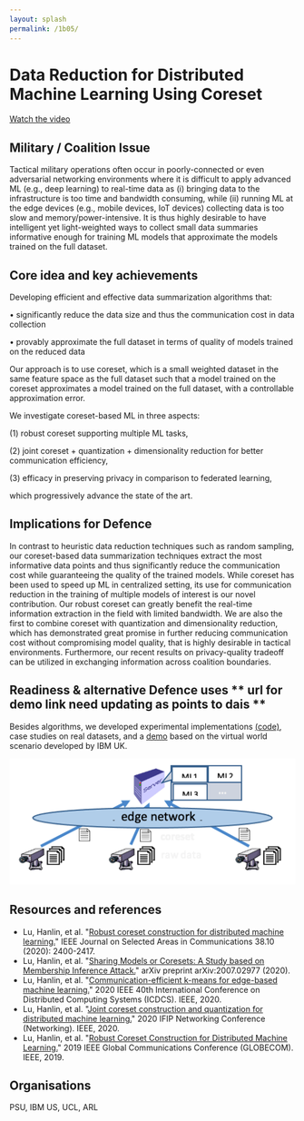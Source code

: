 ```yaml
---
layout: splash
permalink: /1b05/
---
```


# Data Reduction for Distributed Machine Learning Using Coreset

[Watch the video](https://ibm.box.com/v/Showcase-1b05-video)

## Military / Coalition Issue
Tactical military operations often occur in poorly-connected or even adversarial networking environments where it is difficult to apply advanced ML (e.g., deep learning) to real-time data as (i) bringing data to the infrastructure is too time and bandwidth consuming, while (ii) running ML at the edge devices (e.g., mobile devices, IoT devices) collecting data is too slow and memory/power-intensive. It is thus highly desirable to have intelligent yet light-weighted ways to collect small data summaries informative enough for training ML models that approximate the models trained on the full dataset. 

## Core idea and key achievements
Developing efficient and effective data summarization algorithms that:

•	significantly reduce the data size and thus the communication cost in data collection

•	provably approximate the full dataset in terms of quality of models trained on the reduced data

Our approach is to use coreset, which is a small weighted dataset in the same feature space as the full dataset such that a model trained on the coreset approximates a model trained on the full dataset, with a controllable approximation error. 

We investigate coreset-based ML in three aspects:

(1) robust coreset supporting multiple ML tasks, 

(2) joint coreset + quantization + dimensionality reduction for better communication efficiency,

(3) efficacy in preserving privacy in comparison to federated learning,

which progressively advance the state of the art.


## Implications for Defence
In contrast to heuristic data reduction techniques such as random sampling, our coreset-based data summarization techniques extract the most informative data points and thus significantly reduce the communication cost while guaranteeing the quality of the trained models. While coreset has been used to speed up ML in centralized setting, its use for communication reduction in the training of multiple models of interest is our novel contribution. Our robust coreset can greatly benefit the real-time information extraction in the field with limited bandwidth.  We are also the first to combine coreset with quantization and dimensionality reduction, which has demonstrated great promise in further reducing communication cost without compromising model quality, that is highly desirable in tactical environments. Furthermore, our recent results on privacy-quality tradeoff can be utilized in exchanging information across coalition boundaries. 

## Readiness & alternative Defence uses  ** url for demo link need updating as points to dais **
Besides algorithms, we developed experimental implementations [(code)](https://github.com/hllmathcs/JSAC_RCC_codes), case studies on real datasets, and a [demo](https://dais-ita.org/node/5459) based on the virtual world scenario developed by IBM UK. 

![image info](/dais/achievements/images/1b05-fig1.png)

## Resources and references
* Lu, Hanlin, et al. "[Robust coreset construction for distributed machine learning.](/doc-5512/)" IEEE Journal on Selected Areas in Communications 38.10 (2020): 2400-2417.
* Lu, Hanlin, et al. "[Sharing Models or Coresets: A Study based on Membership Inference Attack.](/doc-6051)" arXiv preprint arXiv:2007.02977 (2020).
* Lu, Hanlin, et al. "[Communication-efficient k-means for edge-based machine learning.](/doc-6053)" 2020 IEEE 40th International Conference on Distributed Computing Systems (ICDCS). IEEE, 2020.
* Lu, Hanlin, et al. "[Joint coreset construction and quantization for distributed machine learning.](/doc-5516/)" 2020 IFIP Networking Conference (Networking). IEEE, 2020.
* Lu, Hanlin, et al. "[Robust Coreset Construction for Distributed Machine Learning.](/doc-4903/)" 2019 IEEE Global Communications Conference (GLOBECOM). IEEE, 2019.

## Organisations
PSU, IBM US, UCL, ARL
